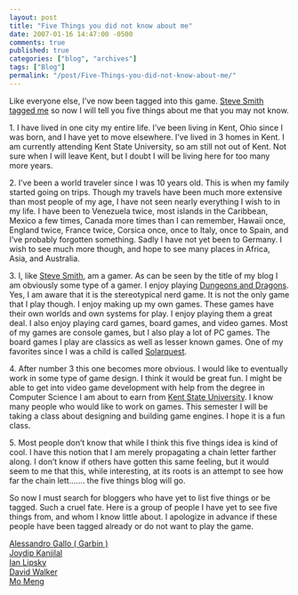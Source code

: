 ```yaml
---
layout: post
title: "Five Things you did not know about me"
date: 2007-01-16 14:47:00 -0500
comments: true
published: true
categories: ["blog", "archives"]
tags: ["Blog"]
permalink: "/post/Five-Things-you-did-not-know-about-me/"
---
```

<!-- more -->



<p>Like everyone else, I&rsquo;ve now been tagged into this game. <a href="http://aspadvice.com/blogs/ssmith/archive/2007/01/14/Five-Things.aspx">Steve Smith tagged me</a>&nbsp;so now I will tell you five things about me that you may not know.</p>
<p>1. I have lived in one city my entire life. I&rsquo;ve been living in Kent, Ohio since I was born, and I have yet to move elsewhere. I&rsquo;ve lived in 3 homes in Kent. I am currently attending Kent State University, so am still not out of Kent. Not sure when I will leave Kent, but I doubt I will be living here for too many more years.</p>
<p>2. I&rsquo;ve been a world traveler since I was 10 years old. This is when my family started going on trips. Though my travels have been much more extensive than most people of my age, I have not seen nearly everything I wish to in my life. I have been to Venezuela twice,&nbsp;most islands in the Caribbean, Mexico a few times, Canada more times than I can remember, Hawaii once, England twice, France twice, Corsica once, once to Italy, once to Spain, and I&rsquo;ve probably forgotten something. Sadly I have not yet been to Germany.&nbsp;I wish to see much more though, and hope to see&nbsp;many places in Africa, Asia, and Australia.</p>
<p>3. I, like <a href="http://stevesmithblog.com/">Steve Smith</a>,&nbsp;am a gamer. As can be seen by the title of my blog I am obviously some type of a gamer. I enjoy playing <a href="http://www.wizards.com/default.asp?x=dnd/welcome">Dungeons and Dragons</a>. Yes, I am aware that it is the stereotypical nerd game. It is not the only game that I play though. I enjoy making up my own games. These games have their own worlds and own systems for play. I enjoy playing them a great deal. I also enjoy playing card games, board games, and video games. Most of my games are console games, but I also play a lot of PC games. The board games I play are classics as well as lesser known games. One of my favorites since I was a child is called <a href="http://www.boardgamegeek.com/game/1836">Solarquest</a>.</p>
<p>4. After number 3 this one becomes more obvious. I would like to eventually work in some type of game design. I think it would be great fun. I might be able to get into video game development&nbsp;with help from&nbsp;the degree in Computer Science I am about to earn from <a href="http://www.kent.edu/">Kent State University</a>. I know many people who would like to work on games. This semester I will be taking a class about designing and building game engines. I hope it is a fun class.</p>
<p>5. Most people don&rsquo;t know that while I think this five things idea is kind of cool. I have this notion that I am merely propagating a chain letter farther along. I don&rsquo;t know if others have gotten this same feeling, but it would seem to me that this, while interesting, at its roots is an attempt to see how far the chain lett&hellip;&hellip;. the five things blog will go.</p>
<p>So now I must search for bloggers who have yet to list five things or be tagged. Such a cruel fate. Here is a group of people I have yet to see five things from, and whom I know little about. I apologize in advance if these people have been tagged already or do not want to play the game.</p>
<p><a href="http://aspadvice.com/blogs/garbin/default.aspx">Alessandro Gallo ( Garbin )</a> <br /> <a href="http://aspadvice.com/blogs/joydip/default.aspx">Joydip Kanjilal</a> <br /> <a href="http://aspadvice.com/blogs/ian_lipsky/default.aspx">Ian Lipsky</a> <br /> <a href="http://aspadvice.com/blogs/davidwalker/default.aspx">David Walker</a><br /> <a href="http://aspadvice.com/blogs/getwhatyouwant/default.aspx">Mo Meng</a></p>
